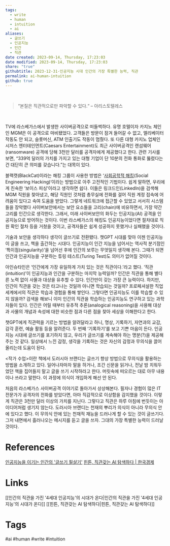 ```yaml
---
tags:
  - write
  - human
  - intuition
  - ai
aliases:
  - 글쓰기
  - 인공지능
  - 인간
  - 직관
date created: 2023-09-14, Thursday, 17:23:03
date modified: 2023-09-14, Thursday, 17:23:03
share: "true"
githubtitle: 2023-12-31-인공지능 시대 인간의 가장 특별한 능력, 직관
permalink: ai-human-intuition
github: true
---
```


<br>

> “본질은  직관적으로만 파악할 수 있다.“
>  – 아리스토텔레스

<br>

TV에 라스베가스에서 발생한 사이버공격으로 떠들썩하다. 유명 호텔이자 카지노 체인인 MGM은 이 공격으로 마비됐었다. 고객들은 방문이 잠겨 들어갈 수 없고, 엘리베이터 작동도 안 되고, 슬롯머신, ATM 인출기도 작동이 멈췄다. 또 다른 대형 카지노 업체인 시저스 엔터테인먼트(Caesars Entertainment)도 최근 사이버공격인 랜섬웨어(ransomware) 공격에 당해 3천만 달러를 공격자에게 제공했다고 한다. 관련 기사를 보면, “339억 달러의 가치를 가지고 있는 대형 기업이 단 10분의 전화 통화로 뚫렸다는 건 대단히 큰 의미를 갖습니다.”는 대목이 있다.

블랙캣(BlackCat)이라는 해킹 그룹이 사용한 방법은 ‘[사회공학적 해킹](https://m.blog.naver.com/wnrjsxo/221724493248)(Social Engineering Hacking)‘이라는 방법으로 아주 고전적인 기법이다. 쉽게 말하면, 우리에게 친숙한 ‘보이스 피싱’이라고 생각하면 쉽다. 이들은 링크드인(LinkedIn)을 검색해 MGM 직원을 찾아냈고, 해당 직원인 것처럼 총무실에 전화를 걸어 직원 계정 접속에 어려움이 있다고 속여 도움을 받았다. 그렇게 네트워크에 접근할 수 있었고 서서히 시스템들을 장악했다
사이버보안에서는 보안 요소들을 고리(chain)에 비유하면서, 가장 약간 고리를 인간으로 생각한다. 그래서, 미래 사이버보안의 화두는 인공지능(AI) 공격을 인공지능으로 방어하는 것이다. 이번 라스베가스의 해킹도 인공지능이었다면 절차대로 직원 확인 절차 등을 거쳤을 것이고, 공격자들은 쉽게 성공하지 못했거나 실패했을 것이다.

기술과 보안을 생각하다 생각이 글쓰기로 전환됐다. 챗GPT 시대를 맞아 이젠 인공지능이 글을 쓰고, 책을 출간하는 시대다. 인공지능이 인간 지능을 넘어서는 역사적 분기점인 ‘특이점(singularity)’을 넘어선 후에 인간의 보루는 무엇일지 생각해 본다. 그때가 되면 인간과 인공지능을 구분하는 튜링 테스트(Turing Test)도 의미가 없어질 것이다. 

아인슈타인은 ‘인간에게 가장 유일하게 가치 있는 것은 직관이다.’라고 했다. ‘직관(intuition)’이 인공지능과 인간을 구분하는 마지막 능력일까? 인간은 직관을 통해 별다른 노력 없이 사물과 대상을 유추할 수 있다. 인간만이 갖는 가장 큰 능력이다. 하지만, 인간이 직관을 갖는 것은 타고나는 것일까 아니면 학습되는 것일까? 프로페셔설한 직업 세계에서의 직관은 학습과 경험을 통해 쌓인다. 그렇다면 인공지능도 이를 학습할 수 있지 않을까? 검색을 해보니 이미 인간의 직관을 학습하는 인공지능도 연구하고 있는 과학자들이 있다. 인간은 어릴 때부터 유추적 추론(analogical reasoning)을 사용해 대상과 사물의 개념과 속성에 대한 비슷한 점과 다른 점을 찾아 세상을 이해한다고 한다.

챗GPT에게 직관력을 기르는 방법을 알려달라고 하니, 명상, 기록하기, 자연과의 교감, 감각 훈련, 예술 활동 등을 알려준다. 두 번째 ‘기록하기’를 보고 기쁜 마음이 든다. 인공지능 시대에 글쓰기를 포기하지 않고, 우리가 글쓰기를 계속해야 하는 명분(?)을 제공해주는 것 같다. 일상에서 느낀 감정, 생각을 기록하는 것은 자신의 감정과 무의식을 끌어올리는데 도움이 된다.

<작가 수업>이란 책에서 도러시아 브랜디는 글쓰기 향상 방법으로 무의식을 활용하는 방법을 소개하고 있다. 일어나자마자 말을 하거나, 조간 신문을 읽거나, 전날 밤 치워두었던 책을 집어들지 말고 글을 쓰기 시작하라고 한다. 머릿속에 떠오르는 대로 아무 내용이나 쓰라고 말한다. 이 과정에 의식이 개입하게 해선 안 된다. 

처음의 라스베가스 사이버공격 이야기로 돌아가서 상상해본다. 필자나 경험이 많은 IT 전문가가 공격자의 전화를 받았다면, 아마 직감적으로 이상함을 감지했을 것이다. 이렇게 직관은 3천만 달러 이상의 가치를 지닌다. 그렇다고 직관은 하루 아침에 번듯이는 아이디어처럼 생기지 않는다. 도러시아 브랜디는 천재의 뿌리가 의식이 아니라 무의식 안에 있다고 했다. 이 무의식 안에 있는 천재적 재능을 드러나게 할 수 있는 것이 글쓰기다. 그저 내면에서 흘러나오는 메시지를 듣고 글을 쓰자. 그대의 가장 특별한 능력이 드러날 것이다.
<br>

# References
[인공지능을 이기는 인간의 '글쓰기 필살기'](https://opengov.seoul.go.kr/mediahub/22104581)
[힌튼, 직관갖는 AI 탐색하다 | 한국경제](https://www.hankyung.com/article/202104279376i)
<br>

# Links
[[인간의 직관을 가진 '4세대 인공지능'의 시대가 온다|인간의 직관을 가진 '4세대 인공지능'의 시대가 온다]]
[[힌튼, 직관갖는 AI 탐색하다|힌튼, 직관갖는 AI 탐색하다]]
<br>

# Tags
#ai #human #write #intuition 
<br>

